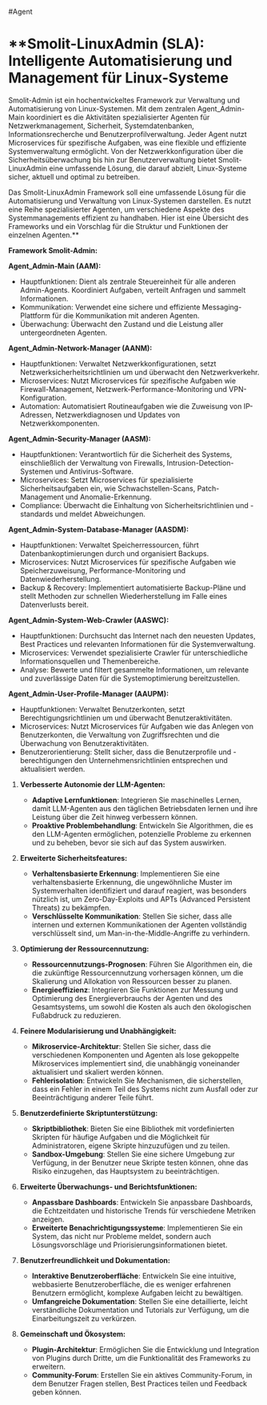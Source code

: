 #Agent 


# **Smolit-LinuxAdmin (SLA): Intelligente Automatisierung und Management für Linux-Systeme
Smolit-Admin ist ein hochentwickeltes Framework zur Verwaltung und Automatisierung von Linux-Systemen. Mit dem zentralen Agent_Admin-Main koordiniert es die Aktivitäten spezialisierter Agenten für Netzwerkmanagement, Sicherheit, Systemdatenbanken, Informationsrecherche und Benutzerprofilverwaltung. Jeder Agent nutzt Microservices für spezifische Aufgaben, was eine flexible und effiziente Systemverwaltung ermöglicht. Von der Netzwerkkonfiguration über die Sicherheitsüberwachung bis hin zur Benutzerverwaltung bietet Smolit-LinuxAdmin eine umfassende Lösung, die darauf abzielt, Linux-Systeme sicher, aktuell und optimal zu betreiben.

Das Smolit-LinuxAdmin Framework soll eine umfassende Lösung für die Automatisierung und Verwaltung von Linux-Systemen darstellen. Es nutzt eine Reihe spezialisierter Agenten, um verschiedene Aspekte des Systemmanagements effizient zu handhaben. Hier ist eine Übersicht des Frameworks und ein Vorschlag für die Struktur und Funktionen der einzelnen Agenten.**

**Framework Smolit-Admin:**

**Agent_Admin-Main (AAM):**
+ Hauptfunktionen: Dient als zentrale Steuereinheit für alle anderen Admin-Agents. Koordiniert Aufgaben, verteilt Anfragen und sammelt Informationen.
+ Kommunikation: Verwendet eine sichere und effiziente Messaging-Plattform für die Kommunikation mit anderen Agenten.
+ Überwachung: Überwacht den Zustand und die Leistung aller untergeordneten Agenten.

**Agent_Admin-Network-Manager (AANM):**
+ Hauptfunktionen: Verwaltet Netzwerkkonfigurationen, setzt Netzwerksicherheitsrichtlinien um und überwacht den Netzwerkverkehr.
+ Microservices: Nutzt Microservices für spezifische Aufgaben wie Firewall-Management, Netzwerk-Performance-Monitoring und VPN-Konfiguration.
+ Automation: Automatisiert Routineaufgaben wie die Zuweisung von IP-Adressen, Netzwerkdiagnosen und Updates von Netzwerkkomponenten.

**Agent_Admin-Security-Manager (AASM):**
+ Hauptfunktionen: Verantwortlich für die Sicherheit des Systems, einschließlich der Verwaltung von Firewalls, Intrusion-Detection-Systemen und Antivirus-Software.
+ Microservices: Setzt Microservices für spezialisierte Sicherheitsaufgaben ein, wie Schwachstellen-Scans, Patch-Management und Anomalie-Erkennung.
+ Compliance: Überwacht die Einhaltung von Sicherheitsrichtlinien und -standards und meldet Abweichungen.

**Agent_Admin-System-Database-Manager (AASDM):**
+ Hauptfunktionen: Verwaltet Speicherressourcen, führt Datenbankoptimierungen durch und organisiert Backups.
+ Microservices: Nutzt Microservices für spezifische Aufgaben wie Speicherzuweisung, Performance-Monitoring und Datenwiederherstellung.
+ Backup & Recovery: Implementiert automatisierte Backup-Pläne und stellt Methoden zur schnellen Wiederherstellung im Falle eines Datenverlusts bereit.

**Agent_Admin-System-Web-Crawler (AASWC):**
+ Hauptfunktionen: Durchsucht das Internet nach den neuesten Updates, Best Practices und relevanten Informationen für die Systemverwaltung.
+ Microservices: Verwendet spezialisierte Crawler für unterschiedliche Informationsquellen und Themenbereiche.
+ Analyse: Bewerte und filtert gesammelte Informationen, um relevante und zuverlässige Daten für die Systemoptimierung bereitzustellen.

**Agent_Admin-User-Profile-Manager (AAUPM):**
+ Hauptfunktionen: Verwaltet Benutzerkonten, setzt Berechtigungsrichtlinien um und überwacht Benutzeraktivitäten.
+ Microservices: Nutzt Microservices für Aufgaben wie das Anlegen von Benutzerkonten, die Verwaltung von Zugriffsrechten und die Überwachung von Benutzeraktivitäten.
+ Benutzerorientierung: Stellt sicher, dass die Benutzerprofile und -berechtigungen den Unternehmensrichtlinien entsprechen und aktualisiert werden.


1. **Verbesserte Autonomie der LLM-Agenten:**
    
    - **Adaptive Lernfunktionen**: Integrieren Sie maschinelles Lernen, damit LLM-Agenten aus den täglichen Betriebsdaten lernen und ihre Leistung über die Zeit hinweg verbessern können.
    - **Proaktive Problembehandlung**: Entwickeln Sie Algorithmen, die es den LLM-Agenten ermöglichen, potenzielle Probleme zu erkennen und zu beheben, bevor sie sich auf das System auswirken.
2. **Erweiterte Sicherheitsfeatures:**
    
    - **Verhaltensbasierte Erkennung**: Implementieren Sie eine verhaltensbasierte Erkennung, die ungewöhnliche Muster im Systemverhalten identifiziert und darauf reagiert, was besonders nützlich ist, um Zero-Day-Exploits und APTs (Advanced Persistent Threats) zu bekämpfen.
    - **Verschlüsselte Kommunikation**: Stellen Sie sicher, dass alle internen und externen Kommunikationen der Agenten vollständig verschlüsselt sind, um Man-in-the-Middle-Angriffe zu verhindern.
3. **Optimierung der Ressourcennutzung:**
    
    - **Ressourcennutzungs-Prognosen**: Führen Sie Algorithmen ein, die die zukünftige Ressourcennutzung vorhersagen können, um die Skalierung und Allokation von Ressourcen besser zu planen.
    - **Energieeffizienz**: Integrieren Sie Funktionen zur Messung und Optimierung des Energieverbrauchs der Agenten und des Gesamtsystems, um sowohl die Kosten als auch den ökologischen Fußabdruck zu reduzieren.
4. **Feinere Modularisierung und Unabhängigkeit:**
    
    - **Mikroservice-Architektur**: Stellen Sie sicher, dass die verschiedenen Komponenten und Agenten als lose gekoppelte Mikroservices implementiert sind, die unabhängig voneinander aktualisiert und skaliert werden können.
    - **Fehlerisolation**: Entwickeln Sie Mechanismen, die sicherstellen, dass ein Fehler in einem Teil des Systems nicht zum Ausfall oder zur Beeinträchtigung anderer Teile führt.
5. **Benutzerdefinierte Skriptunterstützung:**
    
    - **Skriptbibliothek**: Bieten Sie eine Bibliothek mit vordefinierten Skripten für häufige Aufgaben und die Möglichkeit für Administratoren, eigene Skripte hinzuzufügen und zu teilen.
    - **Sandbox-Umgebung**: Stellen Sie eine sichere Umgebung zur Verfügung, in der Benutzer neue Skripte testen können, ohne das Risiko einzugehen, das Hauptsystem zu beeinträchtigen.
6. **Erweiterte Überwachungs- und Berichtsfunktionen:**
    
    - **Anpassbare Dashboards**: Entwickeln Sie anpassbare Dashboards, die Echtzeitdaten und historische Trends für verschiedene Metriken anzeigen.
    - **Erweiterte Benachrichtigungssysteme**: Implementieren Sie ein System, das nicht nur Probleme meldet, sondern auch Lösungsvorschläge und Priorisierungsinformationen bietet.
7. **Benutzerfreundlichkeit und Dokumentation:**
    
    - **Interaktive Benutzeroberfläche**: Entwickeln Sie eine intuitive, webbasierte Benutzeroberfläche, die es weniger erfahrenen Benutzern ermöglicht, komplexe Aufgaben leicht zu bewältigen.
    - **Umfangreiche Dokumentation**: Stellen Sie eine detaillierte, leicht verständliche Dokumentation und Tutorials zur Verfügung, um die Einarbeitungszeit zu verkürzen.
8. **Gemeinschaft und Ökosystem:**
    
    - **Plugin-Architektur**: Ermöglichen Sie die Entwicklung und Integration von Plugins durch Dritte, um die Funktionalität des Frameworks zu erweitern.
    - **Community-Forum**: Erstellen Sie ein aktives Community-Forum, in dem Benutzer Fragen stellen, Best Practices teilen und Feedback geben können.